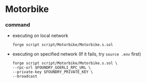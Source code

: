 # Motorbike
### command
- executing on local network
    ```
    forge script script/Motorbike/Motorbike.s.sol
    ```
- executing on specified network (If it fails, try `source .env` first)
    ```
    forge script script/Motorbike/Motorbike.s.sol \
    --rpc-url $FOUNDRY_GOERLI_RPC_URL \
    --private-key $FOUNDRY_PRIVATE_KEY \
    --broadcast
    ```